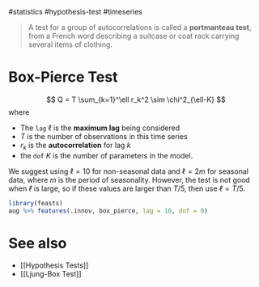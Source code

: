 #statistics #hypothesis-test #timeseries 

> A test for a group of autocorrelations is called a **portmanteau test**, from a French word describing a suitcase or coat rack carrying several items of clothing.


# Box-Pierce Test

$$
  Q = T \sum_{k=1}^\ell r_k^2
  \sim \chi^2_{\ell-K}
$$
where
- The `lag` $\ell$ is the **maximum lag** being considered
- $T$ is the number of observations in this time series
- $r_k$ is the **autocorrelation** for lag $k$
- the `dof` $K$ is the number of parameters in the model.

We suggest using $\ell=10$ for non-seasonal data and $\ell=2m$ for seasonal data, where $m$ is the period of seasonality. However, the test is not good when $ℓ$ is large, so if these values are larger than $T/5$, then use $ℓ=T/5$.

```r
library(feasts)
aug %>% features(.innov, box_pierce, lag = 10, dof = 0)
```


# See also

- [[Hypothesis Tests]]
- [[Ljung-Box Test]]

